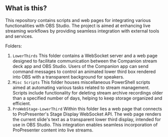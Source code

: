 ## What is this?
This repository contains scripts and web pages for integrating various functionalities with OBS Studio. The project is aimed at enhancing live streaming workflows by providing seamless integration with external tools and services.

Folders:
1. `LowerThirds`
This folder contains a WebSocket server and a web page designed to facilitate communication between the Companion stream deck app and OBS Studio.
Users of the Companion app can send command messages to control an animated lower third box rendered into OBS with a transparent background for speakers.
2. `Misc Scripts`
This folder houses miscellaneous PowerShell scripts aimed at automating various tasks related to stream management.
Scripts include functionality for deleting stream archive recordings older than a specified number of days, helping to keep storage organized and efficient.
3. `ProWebStage-LowerThird`
Within this folder lies a web page that connects to ProPresenter's Stage Display WebSocket API.
The web page renders the current slide's text as a transparent lower third display, intended for use in OBS Studio.
This integration enables seamless incorporation of ProPresenter content into live streams.
